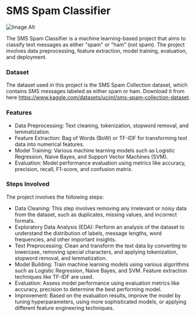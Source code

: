 # SMS Spam Classifier

![Image Alt]()



The SMS Spam Classifier is a machine learning-based project that aims to classify text messages as either "spam" or "ham" (not spam).
The project involves data preprocessing, feature extraction, model training, evaluation, and deployment.

### Dataset
The dataset used in this project is the SMS Spam Collection dataset, which contains SMS messages labeled as either spam or ham.
Download it from here https://www.kaggle.com/datasets/uciml/sms-spam-collection-dataset.

### Features
- Data Preprocessing: Text cleaning, tokenization, stopword removal, and lemmatization.
- Feature Extraction: Bag of Words (BoW) or TF-IDF for transforming text data into numerical features.
- Model Training: Various machine learning models such as Logistic Regression, Naive Bayes, and Support Vector Machines (SVM).
- Evaluation: Model performance evaluation using metrics like accuracy, precision, recall, F1-score, and confusion matrix.

### Steps Involved
The project involves the following steps:

- Data Cleaning: This step involves removing any irrelevant or noisy data from the dataset, such as duplicates, missing values, and incorrect formats.
- Exploratory Data Analysis (EDA): Perform an analysis of the dataset to understand the distribution of labels, message lengths, word frequencies, and other important insights.
- Text Preprocessing: Clean and transform the text data by converting to lowercase, removing special characters, and applying tokenization, stopword removal, and lemmatization.
- Model Building: Train machine learning models using various algorithms such as Logistic Regression, Naive Bayes, and SVM. Feature extraction techniques like TF-IDF are used.
- Evaluation: Assess model performance using evaluation metrics like accuracy, precision to determine the best performing model.
- Improvement: Based on the evaluation results, improve the model by tuning hyperparameters, using more sophisticated models, or applying different feature engineering techniques.

